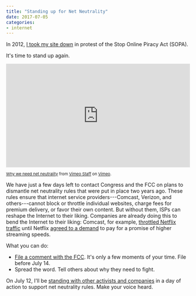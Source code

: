 ```yaml
---
title: "Standing up for Net Neutrality"
date: 2017-07-05 
categories: 
- internet 
---
```


In 2012, [I took my site down](http://jasonheppler.org/2012/01/18/standing_against_sopa/) in protest of the Stop Online Piracy Act (SOPA). 

It's time to stand up again. 

<div class="vimeo-space" style="padding:56.25% 0 0 0;position:relative;"><iframe src="https://player.vimeo.com/video/222706185?title=0&byline=0&portrait=0" style="position:absolute;top:0;left:0;width:100%;height:100%;" frameborder="0" webkitallowfullscreen mozallowfullscreen allowfullscreen></iframe></div><script src="https://player.vimeo.com/api/player.js"></script>
<p style="font-size: 11px;"><a href="https://vimeo.com/222706185">Why we need net neutrality</a> from <a href="https://vimeo.com/staff">Vimeo Staff</a> on <a href="https://vimeo.com">Vimeo</a>.</p>

We have just a few days left to contact Congress and the FCC on plans to dismantle net neutrality rules that were put in place two years ago. These rules ensure that internet service providers---Comcast, Verizon, and others---cannot block or throttle individual websites, charge fees for premium delivery, or favor their own content. But without them, ISPs can reshape the Internet to their liking. Companies are already doing this to bend the Internet to their liking: Comcast, for example, [throttled Netflix traffic](http://mattvukas.com/2014/02/10/comcast-definitely-throttling-netflix-infuriating/) until Netflix [agreed to a demand](https://www.wsj.com/articles/netflix-agrees-to-pay-comcast-to-improve-its-streaming-1393175346) to pay for a promise of higher streaming speeds. 

What you can do:

- [File a comment with the FCC](https://www.battleforthenet.com/). It's only a few moments of your time. File before July 14.
- Spread the word. Tell others about why they need to fight.

On July 12, I'll be [standing with other activists and companies](https://www.battleforthenet.com/) in a day of action to support net neutrality rules. Make your voice heard. 